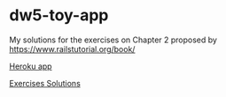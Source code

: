 # dw5-toy-app
My solutions for the exercises on Chapter 2 proposed by https://www.railstutorial.org/book/


[Heroku app](https://ancient-hollows-25844.herokuapp.com/)

[Exercises Solutions](https://github.com/jhonndabi/dw5-toy-app/wiki/Solutions)
